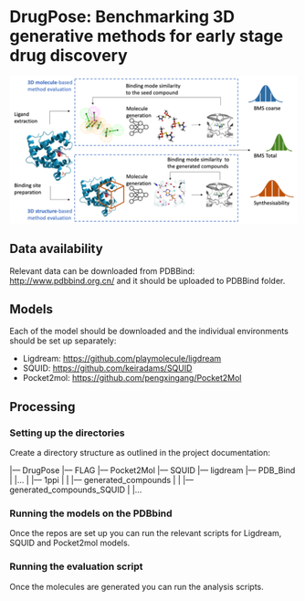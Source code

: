 # DrugPose: Benchmarking 3D generative methods for early stage drug discovery

![alt text](Images/Pipeline.png)

## Data availability

Relevant data can be downloaded from PDBBind: http://www.pdbbind.org.cn/ and it should be uploaded to PDBBind folder.

## Models

Each of the model should be downloaded and the individual environments should be set up separately:

- Ligdream: https://github.com/playmolecule/ligdream
- SQUID: https://github.com/keiradams/SQUID
- Pocket2mol: https://github.com/pengxingang/Pocket2Mol

## Processing

### Setting up the directories
Create a directory structure as outlined in the project documentation:

|–– DrugPose
|–– FLAG
|–– Pocket2Mol
|–– SQUID
|–– ligdream
|–– PDB_Bind
|  |…
|  |–– 1ppi
|  |  |–– generated_compounds
|  |  |–– generated_compounds_SQUID
|  |…

### Running the models on the PDBbind
Once the repos are set up you can run the relevant scripts for Ligdream, SQUID and Pocket2mol models.

### Running the evaluation script
Once the molecules are generated you can run the analysis scripts.

